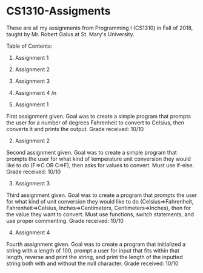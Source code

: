 # CS1310-Assigments

These are all my assignments from Programming I (CS1310) in Fall of 2018, taught by Mr. Robert Galus at St. Mary's University.

Table of Contents:
1. Assignment 1
2. Assignment 2
3. Assignment 3
4. Assignment 4
/n

1. Assignment 1

First assignment given. Goal was to create a simple program that prompts the user for a number of degrees Fahrenheit to convert to Celsius,
then converts it and prints the output.
Grade received: 10/10

2. Assignment 2

Second assignment given. Goal was to create a simple program that prompts the user for what kind of temperature unit conversion they would
like to do (F=>C OR C=>F), then asks for values to convert. Must use if-else.
Grade received: 10/10

3. Assignment 3

Third assignment given. Goal was to create a program that prompts the user for what kind of unit conversion they would like to do 
(Celsius=>Fahrenheit, Fahrenheit=>Celsius, Inches=>Centimeters, Centimeters=>Inches), then for the value they want to convert. Must use
functions, switch statements, and use proper commenting.
Grade received: 10/10

4. Assignment 4

Fourth assignment given. Goal was to create a program that initialized a string with a length of 100, prompt a user for input that fits within that length, reverse and print the string, and print the length of the inputted string both with and without the null character.
Grade received: 10/10
